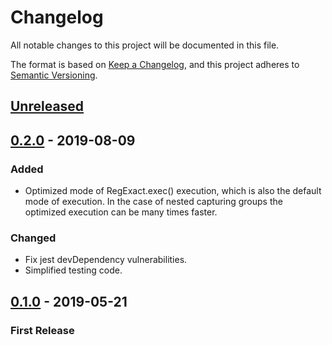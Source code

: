 # Changelog
All notable changes to this project will be documented in this file.

The format is based on [Keep a Changelog](https://keepachangelog.com/en/1.0.0/),
and this project adheres to [Semantic Versioning](https://semver.org/spec/v2.0.0.html).

## [Unreleased]


## [0.2.0] - 2019-08-09
### Added
- Optimized mode of RegExact.exec() execution, which is also the default mode of execution. In the case of nested capturing groups the optimized execution can be many times faster.
### Changed
- Fix jest devDependency vulnerabilities.
- Simplified testing code.

## [0.1.0] - 2019-05-21
### First Release

[Unreleased]: https://github.com/marpri/regexact/compare/v0.1.0...HEAD
[0.2.0]: https://github.com/marpri/regexact/releases/tag/v0.2.0
[0.1.0]: https://github.com/marpri/regexact/releases/tag/v0.1.0

